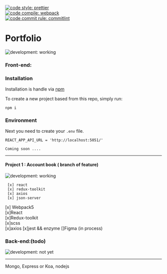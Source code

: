 [![code style: prettier](https://img.shields.io/badge/code_style-prettier-ff69b4.svg?style=plastic)](https://github.com/prettier/prettier)  
[![code compile: webpack](https://img.shields.io/badge/code_compile-webpack-ff69b4.svg?style=plastic)](https://github.com/webpack/webpack)  
[![code commit rule: commitlint](https://img.shields.io/badge/code_commite-commitlint-ff69b4.svg?style=plastic)](https://github.com/conventional-changelog/commitlint)  

# Portfolio  
![development: working](https://img.shields.io/badge/development-working-informational.svg?style=plastic)  

### Front-end:  

### Installation  
Installation is handle via [npm](https://docs.npmjs.com/)

To create a new project based from this repo, simply run:

```shell
npm i
```

### Environment  

Next you need to create your `.env` file.

```
REACT_APP_API_URL = 'http://localhost:5051/'  

Coming soon ....
```
----

#### Project 1 : Account book ( branch of feature)
![development: working](https://img.shields.io/badge/development-working-informational.svg?style=plastic)  

```
 [x] react  
 [x] redux-toolkit  
 [x] axios
 [x] json-server

```
[x] Webpack5  
[x]React  
[x]Redux-toolkit  
[x]scss  
[x]axios 
[x]jest && enzyme
[]Figma (in process)  

### Back-end:(todo)  

![development: not yet](https://img.shields.io/badge/development-HOLD-inactive.svg?style=plastic)

----
Mongo, 
Express or Koa, 
nodejs 

 

